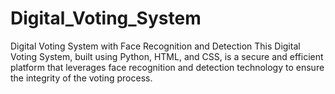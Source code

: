 # Digital_Voting_System
Digital Voting System with Face Recognition and Detection This Digital Voting System, built using Python, HTML, and CSS, is a secure and efficient platform that leverages face recognition and detection technology to ensure the integrity of the voting process. 
